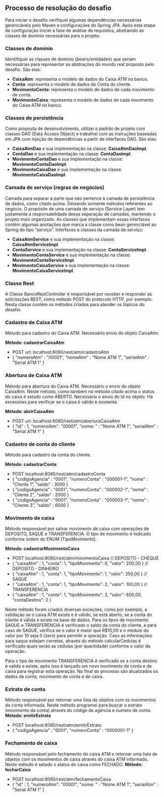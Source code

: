 ## Processo de resolução do desafio
Para iniciar o desafio verifiquei algumas dependências necessárias gerenciáveis pelo Maven e configurações do Spring JPA. Após esta etapa de configuração iniciei a fase de análise de requisitos, abstraindo as classes de domínio necessárias para o projeto.

### **Classes de domínio** ###

Identifiquei as classes de domínio (beans/entidades) que seriam necessárias para representar as abstrações do mundo real proposto pelo desafio. São elas: 
- **CaixaAtm**: representa o modelo de dados do Caixa ATM no banco.
- **Conta**: representa o modelo de dados da Conta do cliente.
- **MovimentoConta**: representa o modelo de dados de cada movimento de conta.
- **MovimentoCaixa**: representa o modelo de dados de cada movimento do Caixa ATM no banco.

### **Classes de persistência** ###

Como proposta de desenvolvimento, utilizei o padrão de projeto com classes DAO (Data Access Object) e trabalhei com as instruções baseadas em JPA com injeção de dependências a partir de interfaces DAO. São elas:
- **CaixaAtmDao** e sua implementação na classe: **CaixaAtmDaoImpl**.
- **ContaDao** e sua implementação na classe: **ContaDaoImpl**.
- **MovimentoContaDao** e sua implementação na classe: **MovimentoContaDaoImpl**.
- **MovimentoCaixaDao** e sua implementação na classe: **MovimentoCaixaDaoImpl**.

### **Camada de serviço (regras de negócios)** ###

Camada para separar a parte que não pertence à camada de persistência de dados, como citado acima. Deixando somente métodos referentes ao negócio.
O propósito de uma camada de serviço (Service Layer) tem justamente a responsabilidade dessa separação de camadas, mantendo o projeto mais organizado. As classes que implementam essas interfaces contém algumas anotações que marca a classe como bean gerenciável ao Spring do tipo “serviço”.
 Interfaces e classes da camada de serviço:
- **CaixaAtmService** e sua implementação na classe: **CaixaAtmServiceImpl**.
- **ContaService** e sua implementação na classe: **ContaServiceImpl**.
- **MovimentoContaService** e sua implementação na classe: **MovimentoContaServiceImpl**.
- **MovimentoCaixaService** e sua implementação na classe: **MovimentoCaixaServiceImpl**.

### **Classe Rest** ###

A Classe BancoRestController é responsável por receber e responder as solicitações REST, como método POST do protocolo HTTP, por exemplo.
Nesta classe contém os métodos criados para atender os tópicos do desafio.


### **Cadastro de Caixa ATM** ###

Método para cadastro do Caixa ATM. Necessário envio do objeto CaixaAtm.

**Método: cadastrarCaixaAtm**
- POST url: localhost:8080/rest/atm/cadastroAtm
- { "numeroAtm" : "00001", "nomeAtm" : "Nome ATM 1", "serialAtm" : "Serial ATM 1" }


### **Abertura de Caixa ATM** ###

Método para abertura do Caixa ATM. Necessário o envio do objeto CaixaAtm. Neste método, como também no método citado acima o status do caixa é setado como ABERTO. Necessário o envio do Id no objeto. Há excessões para verificar se o caixa é válido e existente.

**Método: abrirCaixaAtm**
- POST url: localhost:8080/rest/atm/aberturaCaixaAtm
- { "id" : 1, "numeroAtm": "00001", "nome: " : "Nome ATM 1", "serialAtm" : "Serial ATM 1" }


### **Cadastro de conta do cliente** ###

Método para cadastro da conta do cliente.

**Método: cadastrarConta**
- POST localhost:8080/rest/atm/cadastroConta
- { "codigoAgencia" : "0001", "numeroConta" : "000001-1", "nome" : "Cliente 1", "saldo" : 3000 }
- { "codigoAgencia" : "0001", "numeroConta" : "000002-1", "nome" : "Cliente 2", "saldo" : 2000 }
- { "codigoAgencia" : "0001", "numeroConta" : "000003-1", "nome" : "Cliente 3", "saldo" : 6000 }


### **Movimento de caixa** ###

Método responsável por salvar movimento de caixa com operações de DEPOSITO, SAQUE e TRANSFERENCIA. O tipo de movimento é indicado conforme ordem do ENUM [TipoMovimento].

**Método: cadastrarMovimentoCaixa**
- POST localhost:8080/rest/atm/movimentoCaixa
// DEPOSITO - CHEQUE
- { "caixaAtm" : 1, "conta": 1, "tipoMovimento": 0, "valor": 200,00 }
// DEPOSITO - DINHEIRO
- { "caixaAtm" : 1, "conta": 1, "tipoMovimento": 1, "valor": 250,00 }
// SAQUE
- { "caixaAtm" : 1, "conta": 1, "tipoMovimento": 2, "valor": 100,00 }
// TRANSFERENCIA 
- { "caixaAtm" : 1, "conta": 1, "tipoMovimento": 3, "valor": 600,00, "contaDestino": 2 }

Neste método foram criados diversas exceções, como por exemplo, a validação se o caixa ATM existe e é válido, se está aberto, se a conta do cliente é válida e existe na base de dados. 
Para os tipos de movimento SAQUE e TRANSFERENCIA é verificado o saldo da conta do cliente, e para caso de SAQUE, verifica se o valor é maior que R$10,00 e o módulo do valor por 10 seja 0 (zero) para permitir a operação. Caso as informações para saque estejam corretas, através do método calcularCedulas é verificado quais serão as cédulas (por quantidade) conforme o valor da operação.

Para o tipo de movimento TRANSFERENCIA é verificado se a conta destino é valida e existe, após isso é lançado um novo movimento de conta e de caixa para registrar esta operação.
No final do processo são atualizados os dados da conta, movimento de conta e de caixa.


### **Extrato de conta** ###

Método responsável por retornar uma lista de objetos com os movimentos da conta informada. Neste método programei para buscar o extrato (movimento da conta) através do código de agência e numero de conta.
**Método: emitirExtrato**

- POST localhost:8080/rest/atm/emitirExtrato
- { "codigoAgencia" : "0001", "numeroConta" : "0000001-1" }


### **Fechamento de caixa** ###

Método responsável pelo fechamento do caixa ATM e retornar uma lista de objetos com os movimentos de caixa através do caixa ATM informado. Neste método é setado o status do caixa como FECHADO.
**Método: fecharCaixa**

- POST localhost:8080/rest/atm/fechamentoCaixa
- { "id" : 1, "numeroAtm": "00001", "nome: " : "Nome ATM 1", "serialAtm" : "Serial ATM 1" }
